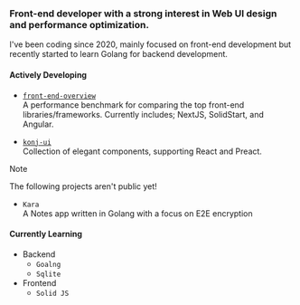 ### Front-end developer with a strong interest in Web UI design and performance optimization.

I've been coding since 2020, mainly focused on front-end development but recently started to learn Golang for backend development.

#### Actively Developing
  - [`front-end-overview`](https://github.com/amir4rab/front-end-overview)<br>
    A performance benchmark for comparing the top front-end libraries/frameworks.
    Currently includes; NextJS, SolidStart, and Angular. 

  - [`konj-ui`](https://github.com/konj-org/ui)<br>
    Collection of elegant components, supporting React and Preact.
    
> [!NOTE]
> The following projects aren't public yet!
  - `Kara` <br>
    A Notes app written in Golang with a focus on E2E encryption

#### Currently Learning
  - Backend
    - `Goalng`
    - `Sqlite`
  - Frontend
    - `Solid JS`
